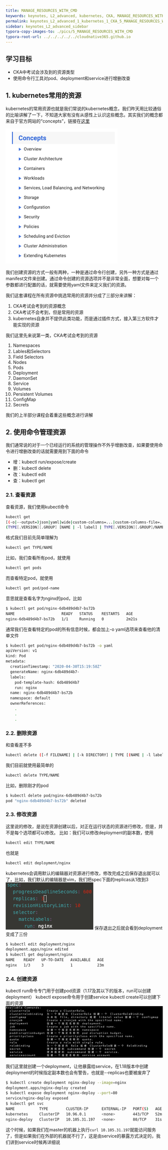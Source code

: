 ```yaml
---
title: MANAGE_RESOURCES_WITH_CMD
keywords: keynotes, L2_advanced, kubernetes, CKA, MANAGE_RESOURCES_WITH_CMD
permalink: keynotes_L2_advanced_1_kubernetes_1_CKA_5_MANAGE_RESOURCES_WITH_CMD.html
sidebar: keynotes_L2_advanced_sidebar
typora-copy-images-to: ./pics/5_MANAGE_RESOURCES_WITH_CMD
typora-root-url: ../../../../../cloudnative365.github.io
---
```


## 学习目标

+ CKA中考试会涉及到的资源类型
+ 使用命令行工具对pod、deployment和service进行增删改查

## 1. kubernetes常用的资源
kubernetes的常用资源也就是我们常说的kubernetes概念，我们昨天用比较通俗的比喻讲解了一下，不知道大家有没有从感性上认识这些概念。其实我们的概念都来自于官方网站的“concepts”，链接在[这里](https://kubernetes.io/docs/concepts/)

![file](/pages/keynotes/L2_advanced/3_kubernetes/pics/5_MANAGE_RESOURCES_WITH_CMD/222759a2aa562dd54ecaf01588255575.png)

我们创建资源的方式一般有两种，一种是通过命令行创建，另外一种方式是通过manifest文件来创建。通过命令创建的资源选项并不是非常全面，想要对每一个参数都进行配置的话，就需要使用yaml文件来定义我们的资源。

我们这套课程在所有资源中挑选常用的资源并分成了三部分来讲解：
1. CKA考试会考到的资源概念
2. CKA考试不会考到，但是常用的资源
3. kubernetes自身并不提供此类功能，而是通过插件方式，接入第三方软件才能实现的资源

我们这里先来说第一类，CKA考试会考到的资源
1.  Namespaces
2.  Lables和Selectors
3.  Field Selectors
4.  Nodes
5.  Pods
6.  Deployment
7.  DaemonSet
8.  Service
9.  Volumes
10.  Persistent Volumes
11.  ConfigMap
12.  Secrets

我们的上半部分课程会着重这些概念进行讲解

## 2. 使用命令管理资源
我们通常说的对于一个已经运行的系统的管理操作不外乎增删改查，如果要使用命令进行增删改查的话就需要用到下面的命令
+ 增：kubectl run/expose/create
+ 删：kubectl delete
+ 改：kubectl edit
+ 查：kubectl get

### 2.1. 查看资源
查看资源，我们使用kubectl命令
``` bash
kubectl get
[(-o|--output=)json|yaml|wide|custom-columns=...|custom-columns-file=...|go-template=...|go-template-file=...|jsonpath=...|jsonpath-file=...]
(TYPE[.VERSION][.GROUP] [NAME | -l label] | TYPE[.VERSION][.GROUP]/NAME ...) [flags] [options]
```
格式我们目前先简单理解为
``` bash
kubectl get TYPE/NAME
```
比如，我们查看所有pod，就使用
``` bash
kubectl get pods
```
而查看特定pod，就使用
``` bash
kubectl get pod/pod-name
```
意思就是查看名字为nginx的pod，比如
``` bash
$ kubectl get pod/nginx-6db489d4b7-bs72b
NAME                     READY   STATUS    RESTARTS   AGE
nginx-6db489d4b7-bs72b   1/1     Running   0          2m21s
```
通常我们在查看特定的pod的所有信息时候，都会加上-o yaml选项来查看他的清单文件
``` bash
$ kubectl get pod/nginx-6db489d4b7-bs72b -o yaml
apiVersion: v1
kind: Pod
metadata:
  creationTimestamp: "2020-04-30T15:19:58Z"
  generateName: nginx-6db489d4b7-
  labels:
    pod-template-hash: 6db489d4b7
    run: nginx
  name: nginx-6db489d4b7-bs72b
  namespace: default
  ownerReferences:
	.
	.
	.
```

### 2.2. 删除资源
和查看差不多
``` bash
kubectl delete ([-f FILENAME] | [-k DIRECTORY] | TYPE [(NAME | -l label | --all)]) [options]
```
我们目前就使用最简单的
``` bash
kubectl delete TYPE/NAME
```
比如，删除刚才的pod
``` bash
$ kubectl delete pod/nginx-6db489d4b7-bs72b
pod "nginx-6db489d4b7-bs72b" deleted
```

### 2.3. 修改资源
这里说的修改，是说在资源创建以后，对正在运行状态的资源进行修改，但是，并不是每个选项都可以修改。
比如：我们可以修改deployment的副本数，使用
``` bash
kubectl edit TYPE/NAME
```
也就是
``` bash
kubectl edit deployment/nginx
```
kubernetes会调用默认的编辑器对资源进行修改，修改完成之后保存退出就可以了，比如，我们默认的编辑器是vim，我们把spec下面的replicas从1改到3
![file](/pages/keynotes/L2_advanced/3_kubernetes/pics/5_MANAGE_RESOURCES_WITH_CMD/222222f0b03c69fc5c78701588261425.png)
保存退出之后就会看到deployment变成了三份

``` bash
$ kubectl edit deployment/nginx
deployment.apps/nginx edited
$ kubectl get deployment/nginx
NAME    READY   UP-TO-DATE   AVAILABLE   AGE
nginx   1/3     3            1           23m
```

### 2.4. 创建资源
kubectl run命令专门用于创建pod资源（1.17及其以下的版本，run可以创建deployment）
kubectl expose命令用于创建service
kubectl create可以创建下面的资源
![file](/pages/keynotes/L2_advanced/3_kubernetes/pics/5_MANAGE_RESOURCES_WITH_CMD/2221de9314f65fc62893401588261615.png)

我们这里就创建一个deployment，让他暴露给service，在1.18版本中创建deployment的时候指定副本数也会有警告，也就是--replicas也要被废弃了
``` bash
$ kubectl create deployment nginx-deploy --image=nginx
deployment.apps/nginx-deploy created
$ kubectl expose deployment nginx-deploy --port=80
service/nginx-deploy exposed
$ kubectl get svc
NAME           TYPE        CLUSTER-IP      EXTERNAL-IP   PORT(S)   AGE
kubernetes     ClusterIP   10.96.0.1       <none>        443/TCP   52m
nginx-deploy   ClusterIP   10.105.31.197   <none>        80/TCP    31s
```

这个时候，如果我们在master的机器上执行`curl 10.105.31.197`就能访问服务了，但是如果我们在外部的机器就不行了，这是由service的暴露方式决定的，我们讲到service时候再详细说

